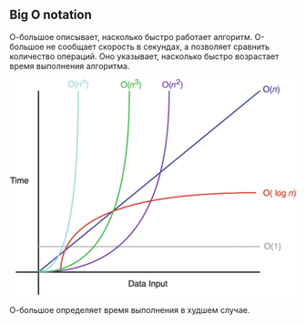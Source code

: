 ## Big O notation

О-большое описывает, насколько быстро работает алгоритм. О-большое не сообщает скорость в секундах, а позволяет сравнить количество операций. Оно указывает, насколько быстро возрастает время выполнения алгоритма.

![](images/big-o-notation.jpg)

О-большое определяет время выполнения в худшем случае.